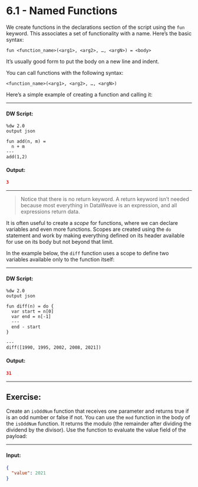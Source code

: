 # 6.1 - Named Functions

We create functions in the declarations section of the script using the `fun` keyword. This associates a set of functionality with a name. Here’s the basic syntax:

```
fun <function_name>(<arg1>, <arg2>, …, <argN>) = <body>
```

It’s usually good form to put the body on a new line and indent.

You can call functions with the following syntax:

```
<function_name>(<arg1>, <arg2>, …, <argN>)
```

Here’s a simple example of creating a function and calling it:

---
#### DW Script:
```dw
%dw 2.0
output json

fun add(n, m) =
  n + m
---
add(1,2)
```
#### Output:
```json
3
```
---

> Notice that there is no return keyword. A return keyword isn’t needed because most everything in DataWeave is an expression, and all expressions return data.

It is often useful to create a _scope_ for functions, where we can declare variables and even more functions. Scopes are created using the `do` statement and work by making everything defined on its header available for use on its body but not beyond that limit.

In the example below, the `diff` function uses a scope to define two variables available only to the function itself:

---
#### DW Script:
```dw
%dw 2.0
output json

fun diff(n) = do {
  var start = n[0]
  var end = n[-1]
  ---
  end - start
}

---
diff([1990, 1995, 2002, 2008, 2021])
```
#### Output:
```json
31
```
---

## Exercise:

Create an `isOddNum` function that receives one parameter and returns true if is an odd number or false if not. You can use the `mod` function in the body of the `isOddNum` function. It returns the modulo (the remainder after dividing the dividend by the divisor). Use the function to evaluate the value field of the payload:

---
#### Input:
```json
{
  "value": 2021
}
```
